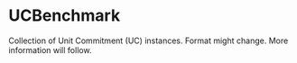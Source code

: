# UCBenchmark

Collection of Unit Commitment (UC) instances.
Format might change.
More information will follow.
